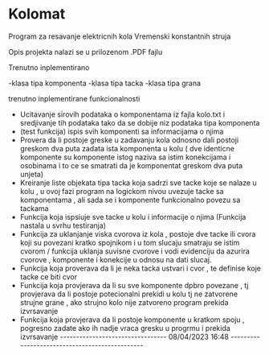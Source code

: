 # Kolomat

Program za resavanje elektricnih kola Vremenski konstantnih struja

Opis projekta nalazi se u prilozenom .PDF fajlu

Trenutno inplementirano

-klasa tipa komponenta
-klasa tipa tacka 
-klasa tipa grana

trenutno inplementirane funkcionalnosti

-  Ucitavanje sirovih podataka o komponentama iz fajla kolo.txt i sredjivanje tih podataka
   tako da se dobije niz podataka tipa komponenta
-  (test funkcija) ispis svih komponenti sa informacijama o njima
-  Provera da li postoje greske u zadavanju kola odnosno dali postoji greskom dva puta zadata
   ista komponenta u kolu ( dve identicne komponente su komponente istog naziva sa istim konekcijama
   i osobinama i to ce se smatrati da je komponentat greskom dva puta unjeta)
-  Kreiranje liste objekata tipa tacka koja sadrzi sve tacke koje se nalaze u kolu ,
   u ovoj fazi program na logickom nivou uvezuje tacke sa komponentama , ali sada
   se i komponente funkcionalno povezu sa tackama
-  Funkcija koja ispsiuje sve tacke u kolu i informacije o njima (Funkcija nastala u svrhu testiranja)
-  Funkcija za uklanjanje viska cvorova iz kola , postoje dve tacke ili cvora koji su povezani
   kratko spojnikom i u tom slucaju smatraju se istim cvorom / funkcija uklanja suvisne cvorove
   i vodi evidenciju da azurira cvorove , komponente i konekcije u odnosu na dati slucaj.
-  Funkcija koja proverava da li je neka tacka ustvari i cvor ,  te definise koje tacke ce biti cvor
-  Funkcija koja provjerava da li su sve komponente dpbro povezane , tj provjerava da li 
   postoje potecionalni prekidi u kolu tj ne zatvorene strujne grane , ako strujno kolo nije zatvoreno
   program prekida izvrsavanje
-  Funkcija koja provjerava da li postoje komponente u kratkom spoju , pogresno zadate ako ih 
   nadje vraca gresku u progrmu i prekida izvrsavanje
   --------------------------------- 08/04/2023   16:48 -----------------------------------------------
   